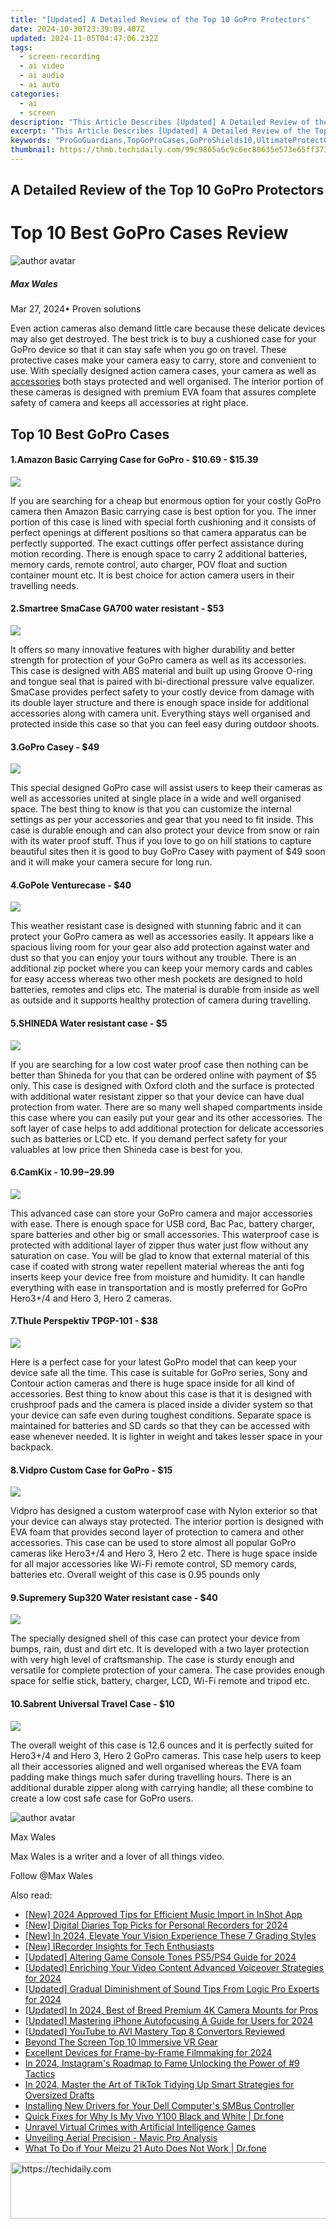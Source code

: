 ```yaml
---
title: "[Updated] A Detailed Review of the Top 10 GoPro Protectors"
date: 2024-10-30T23:39:09.407Z
updated: 2024-11-05T04:47:06.232Z
tags: 
  - screen-recording
  - ai video
  - ai audio
  - ai auto
categories: 
  - ai
  - screen
description: "This Article Describes [Updated] A Detailed Review of the Top 10 GoPro Protectors"
excerpt: "This Article Describes [Updated] A Detailed Review of the Top 10 GoPro Protectors"
keywords: "ProGoGuardians,TopGoProCases,GoProShields10,UltimateProtectGO,BestGoProShockproof,GOProDefenderTop10,PremiumGOProSafe"
thumbnail: https://thmb.techidaily.com/99c9865a6c9c6ec80635e573e65ff37309dc9b7d70208081aa77b6f0d087fbe7.jpg
---
```


## A Detailed Review of the Top 10 GoPro Protectors

# Top 10 Best GoPro Cases Review

![author avatar](https://images.wondershare.com/filmora/article-images/max-wales-author.jpg)

##### Max Wales

 Mar 27, 2024• Proven solutions

 Even action cameras also demand little care because these delicate devices may also get destroyed. The best trick is to buy a cushioned case for your GoPro device so that it can stay safe when you go on travel. These protective cases make your camera easy to carry, store and convenient to use. With specially designed action camera cases, your camera as well as [accessories](https://tools.techidaily.com/wondershare/filmora/download/) both stays protected and well organised. The interior portion of these cameras is designed with premium EVA foam that assures complete safety of camera and keeps all accessories at right place.

## Top 10 Best GoPro Cases

#### 1.Amazon Basic Carrying Case for GoPro - $10.69 - $15.39

![](https://images.wondershare.com/filmora/article-images/amazon-basic-carrying-case.jpg)

 If you are searching for a cheap but enormous option for your costly GoPro camera then Amazon Basic carrying case is best option for you. The inner portion of this case is lined with special forth cushioning and it consists of perfect openings at different positions so that camera apparatus can be perfectly supported. The exact cuttings offer perfect assistance during motion recording. There is enough space to carry 2 additional batteries, memory cards, remote control, auto charger, POV float and suction container mount etc. It is best choice for action camera users in their travelling needs.

#### 2.Smartree SmaCase GA700 water resistant - $53

![](https://images.wondershare.com/filmora/article-images/smartree-smacase-ga700.jpg)

 It offers so many innovative features with higher durability and better strength for protection of your GoPro camera as well as its accessories. This case is designed with ABS material and built up using Groove O-ring and tongue seal that is paired with bi-directional pressure valve equalizer. SmaCase provides perfect safety to your costly device from damage with its double layer structure and there is enough space inside for additional accessories along with camera unit. Everything stays well organised and protected inside this case so that you can feel easy during outdoor shoots.

#### 3.GoPro Casey - $49

![](https://images.wondershare.com/filmora/article-images/gopro-casey.jpg)

 This special designed GoPro case will assist users to keep their cameras as well as accessories united at single place in a wide and well organised space. The best thing to know is that you can customize the internal settings as per your accessories and gear that you need to fit inside. This case is durable enough and can also protect your device from snow or rain with its water proof stuff. Thus if you love to go on hill stations to capture beautiful sites then it is good to buy GoPro Casey with payment of $49 soon and it will make your camera secure for long run.

#### 4.GoPole Venturecase - $40

![](https://images.wondershare.com/filmora/article-images/gopole-venturecase.jpg)

 This weather resistant case is designed with stunning fabric and it can protect your GoPro camera as well as accessories easily. It appears like a spacious living room for your gear also add protection against water and dust so that you can enjoy your tours without any trouble. There is an additional zip pocket where you can keep your memory cards and cables for easy access whereas two other mesh pockets are designed to hold batteries, remotes and clips etc. The material is durable from inside as well as outside and it supports healthy protection of camera during travelling.

#### 5.SHINEDA Water resistant case - $5

![](https://images.wondershare.com/filmora/article-images/shineda-water-resistant.jpg)

 If you are searching for a low cost water proof case then nothing can be better than Shineda for you that can be ordered online with payment of $5 only. This case is designed with Oxford cloth and the surface is protected with additional water resistant zipper so that your device can have dual protection from water. There are so many well shaped compartments inside this case where you can easily put your gear and its other accessories. The soft layer of case helps to add additional protection for delicate accessories such as batteries or LCD etc. If you demand perfect safety for your valuables at low price then Shineda case is best for you.

#### 6.CamKix - $10.99-$29.99

![](https://images.wondershare.com/filmora/article-images/camkix-gopro-case.jpg)

 This advanced case can store your GoPro camera and major accessories with ease. There is enough space for USB cord, Bac Pac, battery charger, spare batteries and other big or small accessories. This waterproof case is protected with additional layer of zipper thus water just flow without any saturation on case. You will be glad to know that external material of this case if coated with strong water repellent material whereas the anti fog inserts keep your device free from moisture and humidity. It can handle everything with ease in transportation and is mostly preferred for GoPro Hero3+/4 and Hero 3, Hero 2 cameras.

#### 7.Thule Perspektiv TPGP-101 - $38

![](https://images.wondershare.com/filmora/article-images/thule-perspektiv-case.jpg)

 Here is a perfect case for your latest GoPro model that can keep your device safe all the time. This case is suitable for GoPro series, Sony and Contour action cameras and there is huge space inside for all kind of accessories. Best thing to know about this case is that it is designed with crushproof pads and the camera is placed inside a divider system so that your device can safe even during toughest conditions. Separate space is maintained for batteries and SD cards so that they can be accessed with ease whenever needed. It is lighter in weight and takes lesser space in your backpack.

#### 8.Vidpro Custom Case for GoPro - $15

![](https://images.wondershare.com/filmora/article-images/vidpro-custom-gopro-case.jpg)

 Vidpro has designed a custom waterproof case with Nylon exterior so that your device can always stay protected. The interior portion is designed with EVA foam that provides second layer of protection to camera and other accessories. This case can be used to store almost all popular GoPro cameras like Hero3+/4 and Hero 3, Hero 2 etc. There is huge space inside for all major accessories like Wi-Fi remote control, SD memory cards, batteries etc. Overall weight of this case is 0.95 pounds only

#### 9.Supremery Sup320 Water resistant case - $40

![](https://images.wondershare.com/filmora/article-images/supremery-gopro-case.jpg)

 The specially designed shell of this case can protect your device from bumps, rain, dust and dirt etc. It is developed with a two layer protection with very high level of craftsmanship. The case is sturdy enough and versatile for complete protection of your camera. The case provides enough space for selfie stick, battery, charger, LCD, Wi-Fi remote and tripod etc.

#### 10.Sabrent Universal Travel Case - $10

![](https://images.wondershare.com/filmora/article-images/sabrent-travel-case.jpg)

 The overall weight of this case is 12.6 ounces and it is perfectly suited for Hero3+/4 and Hero 3, Hero 2 GoPro cameras. This case help users to keep all their accessories aligned and well organised whereas the EVA foam padding make things much safer during travelling hours. There is an additional durable zipper along with carrying handle; all these combine to create a low cost safe case for GoPro users.

![author avatar](https://images.wondershare.com/filmora/article-images/max-wales-author.jpg)

Max Wales

Max Wales is a writer and a lover of all things video.

Follow @Max Wales


<ins class="adsbygoogle"
     style="display:block"
     data-ad-format="autorelaxed"
     data-ad-client="ca-pub-7571918770474297"
     data-ad-slot="1223367746"></ins>



<ins class="adsbygoogle"
     style="display:block"
     data-ad-client="ca-pub-7571918770474297"
     data-ad-slot="8358498916"
     data-ad-format="auto"
     data-full-width-responsive="true"></ins>


<span class="atpl-alsoreadstyle">Also read:</span>
<div><ul>
<li><a href="https://fox-blue.techidaily.com/new-2024-approved-tips-for-efficient-music-import-in-inshot-app/"><u>[New] 2024 Approved Tips for Efficient Music Import in InShot App</u></a></li>
<li><a href="https://video-capture.techidaily.com/new-digital-diaries-top-picks-for-personal-recorders-for-2024/"><u>[New] Digital Diaries Top Picks for Personal Recorders for 2024</u></a></li>
<li><a href="https://fox-blue.techidaily.com/new-in-2024-elevate-your-vision-experience-these-7-grading-styles/"><u>[New] In 2024, Elevate Your Vision Experience These 7 Grading Styles</u></a></li>
<li><a href="https://on-screen-recording.techidaily.com/new-irecorder-insights-for-tech-enthusiasts/"><u>[New] IRecorder Insights for Tech Enthusiasts</u></a></li>
<li><a href="https://article-files.techidaily.com/updated-altering-game-console-tones-ps5ps4-guide-for-2024/"><u>[Updated] Altering Game Console Tones PS5/PS4 Guide for 2024</u></a></li>
<li><a href="https://fox-blue.techidaily.com/updated-enriching-your-video-content-advanced-voiceover-strategies-for-2024/"><u>[Updated] Enriching Your Video Content Advanced Voiceover Strategies for 2024</u></a></li>
<li><a href="https://fox-blue.techidaily.com/updated-gradual-diminishment-of-sound-tips-from-logic-pro-experts-for-2024/"><u>[Updated] Gradual Diminishment of Sound Tips From Logic Pro Experts for 2024</u></a></li>
<li><a href="https://fox-blue.techidaily.com/updated-in-2024-best-of-breed-premium-4k-camera-mounts-for-pros/"><u>[Updated] In 2024, Best of Breed Premium 4K Camera Mounts for Pros</u></a></li>
<li><a href="https://fox-access.techidaily.com/updated-mastering-iphone-autofocusing-a-guide-for-users-for-2024/"><u>[Updated] Mastering iPhone Autofocusing A Guide for Users for 2024</u></a></li>
<li><a href="https://facebook-video-footage.techidaily.com/updated-youtube-to-avi-mastery-top-8-convertors-reviewed/"><u>[Updated] YouTube to AVI Mastery Top 8 Convertors Reviewed</u></a></li>
<li><a href="https://fox-blue.techidaily.com/beyond-the-screen-top-10-immersive-vr-gear/"><u>Beyond The Screen Top 10 Immersive VR Gear</u></a></li>
<li><a href="https://fox-blue.techidaily.com/excellent-devices-for-frame-by-frame-filmmaking-for-2024/"><u>Excellent Devices for Frame-by-Frame Filmmaking for 2024</u></a></li>
<li><a href="https://fox-blue.techidaily.com/in-2024-instagrams-roadmap-to-fame-unlocking-the-power-of-9-tactics/"><u>In 2024, Instagram's Roadmap to Fame Unlocking the Power of #9 Tactics</u></a></li>
<li><a href="https://extra-approaches.techidaily.com/in-2024-master-the-art-of-tiktok-tidying-up-smart-strategies-for-oversized-drafts/"><u>In 2024, Master the Art of TikTok Tidying Up Smart Strategies for Oversized Drafts</u></a></li>
<li><a href="https://hardware-help.techidaily.com/installing-new-drivers-for-your-dell-computers-smbus-controller/"><u>Installing New Drivers for Your Dell Computer's SMBus Controller</u></a></li>
<li><a href="https://howto.techidaily.com/quick-fixes-for-why-is-my-vivo-y100-black-and-white-drfone-by-drfone-fix-android-problems-fix-android-problems/"><u>Quick Fixes for Why Is My Vivo Y100 Black and White | Dr.fone</u></a></li>
<li><a href="https://games-able.techidaily.com/unravel-virtual-crimes-with-artificial-intelligence-games/"><u>Unravel Virtual Crimes with Artificial Intelligence Games</u></a></li>
<li><a href="https://fox-blue.techidaily.com/unveiling-aerial-precision-mavic-pro-analysis/"><u>Unveiling Aerial Precision - Mavic Pro Analysis</u></a></li>
<li><a href="https://howto.techidaily.com/what-to-do-if-your-meizu-21-auto-does-not-work-drfone-by-drfone-fix-android-problems-fix-android-problems/"><u>What To Do if Your Meizu 21 Auto Does Not Work | Dr.fone</u></a></li>
</ul></div>

<!-- affiliate ads begin -->
<a href="https://appsumo.8odi.net/c/5597632/2130870/7443" target="_top" id="2130870">
  <img src="//a.impactradius-go.com/display-ad/7443-2130870" border="0" alt="https://techidaily.com" width="728" height="90"/>
</a>
<img height="0" width="0" src="https://appsumo.8odi.net/i/5597632/2130870/7443" style="position:absolute;visibility:hidden;" border="0" />
<!-- affiliate ads end -->

